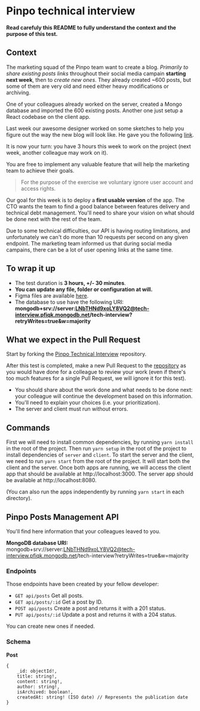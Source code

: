 # Pinpo technical interview

**Read carefuly this README to fully understand the context and the purpose of this test.**

## Context

The marketing squad of the Pinpo team want to create a blog. _Primarily to share
existing posts links_ throughout their social media campain **starting next
week**, then to _create new ones_. They already created ~600 posts, but some of
them are very old and need either heavy modifications or archiving.

One of your colleagues already worked on the server, created a Mongo database
and imported the 600 existing posts.
Another one just setup a React codebase on the client app.

Last week our awesome designer worked on some sketches to help you figure out
the way the new blog will look like. He gave you the following
[link](https://www.figma.com/file/IHVW03ofYWDzRU1b6ih5pX?node-id=1907-2851).

It is now your turn: you have 3 hours this week to work on the project (next
week, another colleague may work on it).

You are free to implement any valuable feature that will help the marketing team
to achieve their goals.

> For the purpose of the exercise we voluntary ignore user account and access
> rights.

Our goal for this week is to deploy a **first usable version** of the app.
The CTO wants the team to find a good balance between features delivery and
technical debt management. You'll need to share your vision on what should be
done next with the rest of the team.

Due to some technical difficulties, our API is having routing limitations, and
unfortunately we can't do more than 10 requests per second on any given
endpoint. The marketing team informed us that during social media campains,
there can be a lot of user opening links at the same time.

## To wrap it up

- The test duration is **3 hours, +/- 30 minutes**.
- **You can update any file, folder or configuration at will.**
- Figma files are available
  [here](https://www.figma.com/file/IHVW03ofYWDzRU1b6ih5pX?node-id=1907-2851).
- The database to use have the following URI:
  **mongodb+srv://server:LNbTHNd9xoLY8VQ2@tech-interview.pfiqk.mongodb.net/tech-interview?retryWrites=true&w=majority**

## What we expect in the Pull Request

Start by forking the
[Pinpo Technical Interview](https://github.com/PINPODEV/pinpo-tech-interview)
repository.

After this test is completed, make a new Pull Request to the
[repository](https://github.com/PINPODEV/pinpo-tech-interview) as you would have
done for a colleague to review your work (even if there's too much features for a single
Pull Request, we will ignore it for this test).

- You should share about the work done and what needs to be done next: your colleague will
  continue the development based on this information.
- You'll need to explain your choices (i.e. your prioritization).
- The server and client must run without errors.

## Commands

First we will need to install common dependencies, by running `yarn install` in the root of the project.
Then run `yarn setup` in the root of the project to install dependencies of `server` and `client`.
To start the server and the client, we need to run `yarn start` from the root of the project. It will start both the client and the server.
Once both apps are running, we will access the client app that should be available at http://localhost:3000.
The server app should be available at http://localhost:8080.

(You can also run the apps independently by running `yarn start` in each directory).

## Pinpo Posts Management API

You'll find here information that your colleagues leaved to you.

**MongoDB database URI:** mongodb+srv://server:LNbTHNd9xoLY8VQ2@tech-interview.pfiqk.mongodb.net/tech-interview?retryWrites=true&w=majority

### Endpoints

Those endpoints have been created by your fellow developer:

- `GET api/posts` Get all posts.
- `GET api/posts/:id` Get a post by ID.
- `POST api/posts` Create a post and returns it with a 201 status.
- `PUT api/posts/:id` Update a post and returns it with a 204 status.

You can create new ones if needed.

### Schema

**Post**

```
{
	_id: objectId!,
	title: string!,
	content: string!,
	author: string!,
	isArchived: boolean!,
	createdAt: string! (ISO date) // Represents the publication date
}
```
